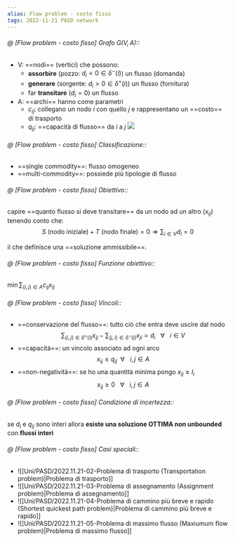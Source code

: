 ```yaml
---
alias: Flow problem - costo fisso
tags: 2022-11-21 PASD network
---
```


###### @ [Flow problem - costo fisso] Grafo $G(V,A)$::
- V: ==nodi== (vertici) che possono:
	- **assorbire** (pozzo: $d_i<0 \in \delta^-(i)$) un flusso (domanda) 
	- **generare** (sorgente: $d_i>0 \in \delta^+(i)$) un flusso (fornitura)
	- far **transitare** ($d_i=0$) un flusso
- A: ==archi== hanno come parametri
	- $c_{ij}$: collegano un nodo $i$ con quello $j$ e rappresentano un ==costo== di trasporto
	- $q_{ij}$: ==capacità di flusso== da $i$ a $j$
![](Uni/PASD/img/grafo.jpeg)
<!--ID: 1670239201567-->



###### @ [Flow problem - costo fisso] Classificazione::
- ==single commodity==: flusso omogeneo
- ==multi-commodity==: possiede più tipologie di flusso
<!--ID: 1670236970754-->


###### @ [Flow problem - costo fisso] Obiettivo::
capire ==quanto flusso si deve transitare== da un nodo ad un altro ($x_{ij}$) tenendo conto che:
$$S\ (\text{nodo iniziale}) + T\ (\text{nodo finale}) = 0\Rightarrow\sum_{i\in V} d_i = 0$$

il che definisce una ==soluzione ammissibile==.
<!--ID: 1670236970759-->



###### @ [Flow problem - costo fisso] Funzione obiettivo::
$\min \sum_{(i,j)\in A} c_{ij} x_{ij}$
<!--ID: 1670236970763-->


###### @ [Flow problem - costo fisso] Vincoli::
- ==conservazione del flusso==: tutto ciò che entra deve uscire dal nodo $$\sum_{(i,j)\in\delta^+(i)} x_{ij} - \sum_{(j,i)\in\delta^-(i)} x_{ji} = d_i\ \ \ \forall\ \ \ i\in V$$
- ==capacità==: un vincolo associato ad ogni arco $$x_{ij} \leq q_{ij}\ \  \forall\ \ \ i,j\in A$$
- ==non-negatività==: se ho una quantità minima pongo $x_{ij}\geq l_i$ $$x_{ij} \geq 0\ \ \ \forall\ \ \ i,j\in A$$
<!--ID: 1670236970768-->


###### @ [Flow problem - costo fisso] Condizione di incertezza::
se $d_i$ e $q_{ij}$ sono interi allora **esiste una soluzione OTTIMA non unbounded** con **flussi interi**
<!--ID: 1670236970772-->


###### @ [Flow problem - costo fisso] Casi speciali::
- ![[Uni/PASD/2022.11.21-02-Problema di trasporto (Transportation problem)|Problema di trasporto]]
- ![[Uni/PASD/2022.11.21-03-Problema di assegnamento (Assignment problem)|Problema di assegnamento]]
- ![[Uni/PASD/2022.11.21-04-Problema di cammino più breve e rapido (Shortest quickest path problem)|Problema di cammino più breve e rapido]]
- ![[Uni/PASD/2022.11.21-05-Problema di massimo flusso (Maxiumum flow problem)|Problema di massimo flusso]]